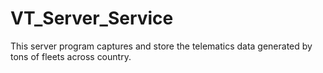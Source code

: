 # VT_Server_Service

This server program captures and store the telematics data generated by tons of fleets across country. 
